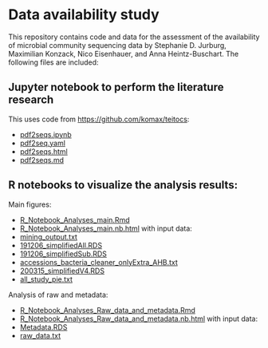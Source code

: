 # Data availability study

This repository contains code and data for the assessment of the availability of microbial community sequencing data by Stephanie D. Jurburg, Maximilian Konzack, Nico Eisenhauer, and Anna Heintz-Buschart. 
The following files are included: 

## Jupyter notebook to perform the literature research
This uses code from <https://github.com/komax/teitocs>:
* [pdf2seqs.ipynb](../../blob/master/pdf2seqs.ipynb)
* [pdf2seq.yaml](../../blob/master/pdf2seq.yaml)
* [pdf2seqs.html](../../blob/master/pdf2seqs.html)
* [pdf2seqs.md](../../blob/master/pdf2seqs.md)

## R notebooks to visualize the analysis results:
Main figures:
* [R_Notebook_Analyses_main.Rmd](../../blob/master/R_Notebook_Analyses_main.Rmd)
* [R_Notebook_Analyses_main.nb.html](../../blob/master/R_Notebook_Analyses_main.nb.html)
with input data:
* [mining_output.txt](../../blob/master/mining_output.txt)
* [191206_simplifiedAll.RDS](../../blob/master/191206_simplifiedAll.RDS)
* [191206_simplifiedSub.RDS](../../blob/master/191206_simplifiedSub.RDS)
* [accessions_bacteria_cleaner_onlyExtra_AHB.txt](../../blob/master/accessions_bacteria_cleaner_onlyExtra_AHB.txt)
* [200315_simplifiedV4.RDS](../../blob/master/200315_simplifiedV4.RDS)
* [all_study_pie.txt](../../blob/master/all_study_pie.txt)

Analysis of raw and metadata:
* [R_Notebook_Analyses_Raw_data_and_metadata.Rmd](../../blob/master/R_Notebook_Analyses_Raw_data_and_metadata.Rmd)
* [R_Notebook_Analyses_Raw_data_and_metadata.nb.html](../../blob/master/R_Notebook_Analyses_Raw_data_and_metadata.nb.html)
with input data:
* [Metadata.RDS](../../blob/master/Metadata.RDS)
* [raw_data.txt](../../blob/master/raw_data.txt)
